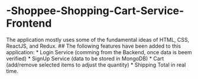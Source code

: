 # -Shoppee-Shopping-Cart-Service-Frontend
The application mostly uses some of the fundamental ideas of HTML, CSS, ReactJS, and Redux.  ## The following features have been added to this application: * Login Service (comming from the Backend, once data is beem verified)  * SignUp Service (data to be stored in MongoDB) * Cart (add/remove selected items to adjust the quantity)  * Shipping Total in real time. 
